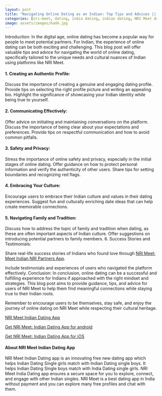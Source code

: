 ```yaml
---
layout: post
title: "Navigating Online Dating as an Indian: Top Tips and Advices || NRI Meet Indian Dating App"
categories: [nri-meet, dating, india dating, indian dating, NRI Meet dating app]
image: assets/images/had4.jpg
---
```


Introduction:
In the digital age, online dating has become a popular way for people to meet potential partners. For Indian, the experience of online dating can be both exciting and challenging. This blog post will offer valuable tips and advice for navigating the world of online dating, specifically tailored to the unique needs and cultural nuances of Indian using platforms like NRI Meet.

#### 1. Creating an Authentic Profile:

Discuss the importance of creating a genuine and engaging dating profile.
Provide tips on selecting the right profile picture and writing an appealing bio.
Highlight the significance of showcasing your Indian identity while being true to yourself.

#### 2. Communicating Effectively:

Offer advice on initiating and maintaining conversations on the platform.
Discuss the importance of being clear about your expectations and preferences.
Provide tips on respectful communication and how to avoid common pitfalls.

#### 3. Safety and Privacy:

Stress the importance of online safety and privacy, especially in the initial stages of online dating.
Offer guidance on how to protect personal information and verify the authenticity of other users.
Share tips for setting boundaries and recognizing red flags.

#### 4. Embracing Your Culture:

Encourage users to embrace their Indian culture and values in their dating experiences.
Suggest fun and culturally enriching date ideas that can help create memorable connections.

#### 5. Navigating Family and Tradition:

Discuss how to address the topic of family and tradition when dating, as these are often important aspects of Indian culture.
Offer suggestions on introducing potential partners to family members. 6. Success Stories and Testimonials:

Share real-life success stories of Indians who found love through [NRI Meet: Meet Indian NRI Partners App](https://nrimeet.app/download).

Include testimonials and experiences of users who navigated the platform effectively.
Conclusion:
In conclusion, online dating can be a successful and fulfilling experience for Indians if approached with the right mindset and strategies. This blog post aims to provide guidance, tips, and advice for users of NRI Meet to help them find meaningful connections while staying true to their Indian roots.

Remember to encourage users to be themselves, stay safe, and enjoy the journey of online dating on NRI Meet while respecting their cultural heritage.

[NRI Meet Indian Dating App](https://nrimeet.app/download)

[Get NRI Meet: Indian Dating App for android](https://play.google.com/store/apps/details?id=com.koottali.app&hl=en_IN&gl=US)

[Get NRI Meet: Indian Dating App for iOS](https://apps.apple.com/us/app/nri-meet-find-meet-marry-nris/id6448742453)

#### About NRI Meet Indian Dating App

NRI Meet Indian Dating app is an innovating free new dating app which helps Indian Dating Single girls match with Indian Dating single boys. It helps Indian Dating Single boys match with India Dating single girls. NRI Meet India Dating app ensures a secure space for you to explore, connect, and engage with other Indian singles. NRI Meet is a best dating app in India without payment and you can explore many free profiles and chat with them.
